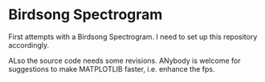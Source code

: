 # Birdsong Spectrogram

First attempts with a Birdsong Spectrogram. I need to set up this repository accordingly.

ALso the source code needs some revisions. ANybody is welcome for suggestions to make MATPLOTLIB faster, i.e. enhance the fps.
